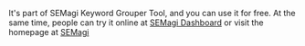 It's part of SEMagi Keyword Grouper Tool, and you can use it for free. At the same time, people can try it online at [SEMagi Dashboard](https://dashboard.semagi.com) or visit the homepage at <a href="http://semagi.com/">SEMagi</a>

